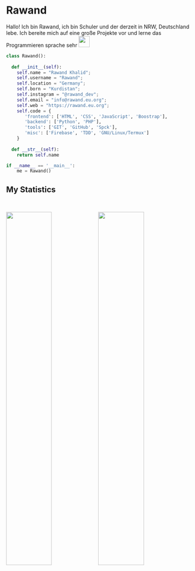 <h1><b>Rawand</b></h1>
<p>Hallo! Ich bin Rawand, ich bin Schuler und der derzeit in NRW, Deutschland lebe. Ich bereite mich auf eine große Projekte vor und lerne das Programmieren sprache sehr <img src="https://camo.githubusercontent.com/63371d36886ee658f5a97401f393e1ab1684b2fd3de674b8f5efc7d410b2a3d0/68747470733a2f2f6d656469612e67697068792e636f6d2f6d656469612f57556c706c634d704f43456d5447427442572f67697068792e676966" width="30"></p>

<!-- p>
<div align="center">
  <img src="https://img.shields.io/badge/-HTML-c58545?style=for-the-badge&logo=html5&logoColor=c58545&labelColor=282828">
  <img src="https://img.shields.io/badge/-CSS-d1a01f?style=for-the-badge&logo=css3&logoColor=d1a01f&labelColor=282828">
  <img src="https://img.shields.io/badge/-Python-98b982?style=for-the-badge&logo=python&logoColor=98b982&labelColor=282828">
  <img src="https://img.shields.io/badge/-php-787cb5?style=for-the-badge&logo=php&logoColor=787cb5&labelColor=282828">
  <img src="https://img.shields.io/badge/-Javascript-f0db4f?style=for-the-badge&logo=javascript&logoColor=f0db4f&labelColor=282828">
</div>
</p -->

```python
class Rawand():
    
  def __init__(self):
    self.name = "Rawand Khalid";
    self.username = "Rawand";
    self.location = "Germany";
    self.born = "Kurdistan";
    self.instagram = "@rawand_dev";
    self.email = "info@rawand.eu.org";
    self.web = "https://rawand.eu.org";
    self.code = {
       'frontend': ['HTML', 'CSS', 'JavaScript', 'Boostrap'],
       'backend': ['Python', 'PHP'],
       'tools': ['GIT', 'GitHub', 'Spck'],
       'misc': ['Firebase', 'TDD', 'GNU/Linux/Termux']
    }
  
  def __str__(self):
    return self.name

if __name__ == '__main__':
    me = Rawand()
```
<!--
<div align="center">
  <a href="https://open.spotify.com/user/6s6pbtefezpookh8gwnkko15v">
    <img src="https://readme-spotify-tingz.vercel.app/api/now-playing">
  </a>
</div>

<div align="center">
  <a href="https://open.spotify.com/user/6s6pbtefezpookh8gwnkko15v">
    <img src="https://spotify-readme-theta-virid.vercel.app/api?scan=true&theme=dark" width="240px">
  </a>
</div>
-->

## My Statistics
<br/>
<p align="left">
  <a href="https://rawand.eu.org/">
  <img width="49.5%" src="https://github-readme-stats.vercel.app/api?username=Rawand-developer&show_icons=true&theme=gruvbox&hide_border=true" /><img width="49.5%" src="https://github-readme-streak-stats.herokuapp.com/?user=Rawand-developer&theme=gruvbox&hide_border=true" />
  </a>
</p>
